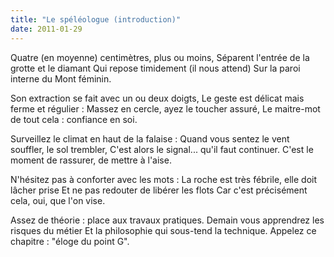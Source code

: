 ```yaml
---
title: "Le spéléologue (introduction)"
date: 2011-01-29
---
```


Quatre (en moyenne) centimètres, plus ou moins,
Séparent l'entrée de la grotte et le diamant
Qui repose timidement (il nous attend)
Sur la paroi interne du Mont féminin.

Son extraction se fait avec un ou deux doigts,
Le geste est délicat mais ferme et régulier :
Massez en cercle, ayez le toucher assuré,
Le maitre-mot de tout cela : confiance en soi.

Surveillez le climat en haut de la falaise :
Quand vous sentez le vent souffler, le sol trembler,
C'est alors le signal... qu'il faut continuer.
C'est le moment de rassurer, de mettre à l'aise.

N'hésitez pas à conforter avec les mots :
La roche est très fébrile, elle doit lâcher prise
Et ne pas redouter de libérer les flots
Car c'est précisément cela, oui, que l'on vise.

Assez de théorie : place aux travaux pratiques.
Demain vous apprendrez les risques du métier
Et la philosophie qui sous-tend la technique.
Appelez ce chapitre : "éloge du point G".
